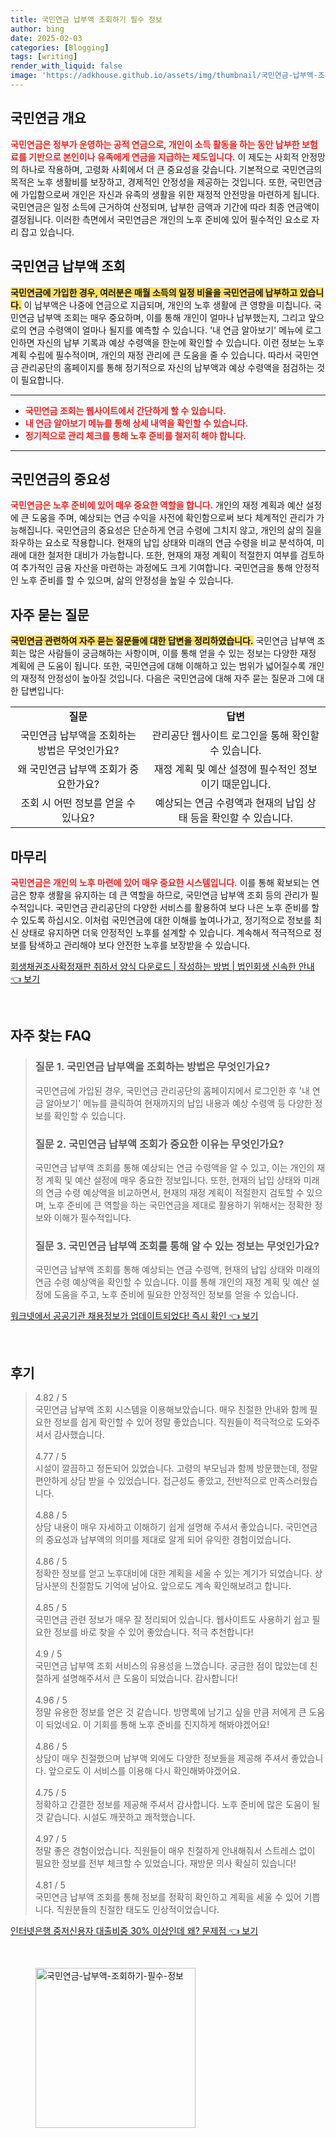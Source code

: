 ```yaml
---
title: 국민연금 납부액 조회하기 필수 정보
author: bing
date: 2025-02-03
categories: [Blogging]
tags: [writing]
render_with_liquid: false
image: 'https://adkhouse.github.io/assets/img/thumbnail/국민연금-납부액-조회하기-필수-정보.webp'
---
```



<h2 id='국민연금_개요'>국민연금 개요</h2>

<p><b><span style="color: #ee2323;">국민연금은 정부가 운영하는 공적 연금으로, 개인이 소득 활동을 하는 동안 납부한 보험료를 기반으로 본인이나 유족에게 연금을 지급하는 제도입니다.</span></b> 이 제도는 사회적 안정망의 하나로 작용하며, 고령화 사회에서 더 큰 중요성을 갖습니다. 기본적으로 국민연금의 목적은 노후 생활비를 보장하고, 경제적인 안정성을 제공하는 것입니다. 또한, 국민연금에 가입함으로써 개인은 자신과 유족의 생활을 위한 재정적 안전망을 마련하게 됩니다. 국민연금은 일정 소득에 근거하여 산정되며, 납부한 금액과 기간에 따라 최종 연금액이 결정됩니다. 이러한 측면에서 국민연금은 개인의 노후 준비에 있어 필수적인 요소로 자리 잡고 있습니다.</p>

<h2 id='국민연금_납부액_조회'>국민연금 납부액 조회</h2>

<p><b><span style="background-color: #ffe066;">국민연금에 가입한 경우, 여러분은 매월 소득의 일정 비율을 국민연금에 납부하고 있습니다.</span></b> 이 납부액은 나중에 연금으로 지급되며, 개인의 노후 생활에 큰 영향을 미칩니다. 국민연금 납부액 조회는 매우 중요하며, 이를 통해 개인이 얼마나 납부했는지, 그리고 앞으로의 연금 수령액이 얼마나 될지를 예측할 수 있습니다. '내 연금 알아보기' 메뉴에 로그인하면 자신의 납부 기록과 예상 수령액을 한눈에 확인할 수 있습니다. 이런 정보는 노후 계획 수립에 필수적이며, 개인의 재정 관리에 큰 도움을 줄 수 있습니다. 따라서 국민연금 관리공단의 홈페이지를 통해 정기적으로 자신의 납부액과 예상 수령액을 점검하는 것이 필요합니다.</p>

<hr />

<ul>
    <li><b><span style="color: #ee2323;">국민연금 조회는 웹사이트에서 간단하게 할 수 있습니다.</span></b></li>
    <li><b><span style="color: #ee2323;">내 연금 알아보기 메뉴를 통해 상세 내역을 확인할 수 있습니다.</span></b></li>
    <li><b><span style="color: #ee2323;">정기적으로 관리 체크를 통해 노후 준비를 철저히 해야 합니다.</span></b></li>
</ul>

<hr />

<h2 id='국민연금의_중요성'>국민연금의 중요성</h2>

<p><b><span style="color: #ee2323;">국민연금은 노후 준비에 있어 매우 중요한 역할을 합니다.</span></b> 개인의 재정 계획과 예산 설정에 큰 도움을 주며, 예상되는 연금 수익을 사전에 확인함으로써 보다 체계적인 관리가 가능해집니다. 국민연금의 중요성은 단순하게 연금 수령에 그치지 않고, 개인의 삶의 질을 좌우하는 요소로 작용합니다. 현재의 납입 상태와 미래의 연금 수령을 비교 분석하여, 미래에 대한 철저한 대비가 가능합니다. 또한, 현재의 재정 계획이 적절한지 여부를 검토하여 추가적인 금융 자산을 마련하는 과정에도 크게 기여합니다. 국민연금을 통해 안정적인 노후 준비를 할 수 있으며, 삶의 안정성을 높일 수 있습니다.</p>

<h2 id='자주_묻는_질문'>자주 묻는 질문</h2>

<p><b><span style="background-color: #ffe066;">국민연금 관련하여 자주 묻는 질문들에 대한 답변을 정리하였습니다.</span></b> 국민연금 납부액 조회는 많은 사람들이 궁금해하는 사항이며, 이를 통해 얻을 수 있는 정보는 다양한 재정 계획에 큰 도움이 됩니다. 또한, 국민연금에 대해 이해하고 있는 범위가 넓어질수록 개인의 재정적 안정성이 높아질 것입니다. 다음은 국민연금에 대해 자주 묻는 질문과 그에 대한 답변입니다:</p>

<table>
    <tr>
        <td style="text-align: center; height: 17px;"><b>질문</b></td>
        <td style="text-align: center; height: 17px;"><b>답변</b></td>
    </tr>
    <tr>
        <td style="text-align: center; height: 17px;">국민연금 납부액을 조회하는 방법은 무엇인가요?</td>
        <td style="text-align: center; height: 17px;">관리공단 웹사이트 로그인을 통해 확인할 수 있습니다.</td>
    </tr>
    <tr>
        <td style="text-align: center; height: 17px;">왜 국민연금 납부액 조회가 중요한가요?</td>
        <td style="text-align: center; height: 17px;">재정 계획 및 예산 설정에 필수적인 정보이기 때문입니다.</td>
    </tr>
    <tr>
        <td style="text-align: center; height: 17px;">조회 시 어떤 정보를 얻을 수 있나요?</td>
        <td style="text-align: center; height: 17px;">예상되는 연금 수령액과 현재의 납입 상태 등을 확인할 수 있습니다.</td>
    </tr>
</table>

<h2 id='마무리'>마무리</h2>

<p><b><span style="color: #ee2323;">국민연금은 개인의 노후 마련에 있어 매우 중요한 시스템입니다.</span></b> 이를 통해 확보되는 연금은 향후 생활을 유지하는 데 큰 역할을 하므로, 국민연금 납부액 조회 등의 관리가 필수적입니다. 국민연금 관리공단의 다양한 서비스를 활용하여 보다 나은 노후 준비를 할 수 있도록 하십시오. 이처럼 국민연금에 대한 이해를 높여나가고, 정기적으로 정보를 최신 상태로 유지하면 더욱 안정적인 노후를 설계할 수 있습니다. 계속해서 적극적으로 정보를 탐색하고 관리해야 보다 안전한 노후를 보장받을 수 있습니다.</p>


<p><a class="click-button" title="회생채권조사확정재판 취하서 양식 다운로드 | 작성하는 방법 | 법인회생 신속한 안내" href="https://adkhouse.github.io/posts/%ED%9A%8C%EC%83%9D%EC%B1%84%EA%B6%8C%EC%A1%B0%EC%82%AC%ED%99%95%EC%A0%95%EC%9E%AC%ED%8C%90-%EC%B7%A8%ED%95%98%EC%84%9C-%EC%96%91%EC%8B%9D-%EB%8B%A4%EC%9A%B4%EB%A1%9C%EB%93%9C-%EC%9E%91%EC%84%B1%ED%95%98%EB%8A%94-%EB%B0%A9%EB%B2%95-%EB%B2%95%EC%9D%B8%ED%9A%8C%EC%83%9D-%EC%8B%A0%EC%86%8D%ED%95%9C-%EC%95%88%EB%82%B4/" rel="dofollow">회생채권조사확정재판 취하서 양식 다운로드 | 작성하는 방법 | 법인회생 신속한 안내 👈 보기</a></p><br>
<h2 id='자주_찾는_FAQ'>자주 찾는 FAQ</h2>
<div itemscope="" itemtype="https://schema.org/FAQPage"> 
<blockquote> 
<div itemscope="" itemprop="mainEntity" itemtype="https://schema.org/Question"> 
<h3 itemprop="name">질문 1. 국민연금 납부액을 조회하는 방법은 무엇인가요?</h3> 
<div itemscope="" itemprop="acceptedAnswer" itemtype="https://schema.org/Answer"> 
<span itemprop="text"> 
<p>국민연금에 가입된 경우, 국민연금 관리공단의 홈페이지에서 로그인한 후 '내 연금 알아보기' 메뉴를 클릭하여 현재까지의 납입 내용과 예상 수령액 등 다양한 정보를 확인할 수 있습니다.</p> 
</span> 
</div> 
</div> 

<div itemscope="" itemprop="mainEntity" itemtype="https://schema.org/Question"> 
<h3 itemprop="name">질문 2. 국민연금 납부액 조회가 중요한 이유는 무엇인가요?</h3> 
<div itemscope="" itemprop="acceptedAnswer" itemtype="https://schema.org/Answer"> 
<span itemprop="text"> 
<p>국민연금 납부액 조회를 통해 예상되는 연금 수령액을 알 수 있고, 이는 개인의 재정 계획 및 예산 설정에 매우 중요한 정보입니다. 또한, 현재의 납입 상태와 미래의 연금 수령 예상액을 비교하면서, 현재의 재정 계획이 적절한지 검토할 수 있으며, 노후 준비에 큰 역할을 하는 국민연금을 제대로 활용하기 위해서는 정확한 정보와 이해가 필수적입니다.</p> 
</span> 
</div> 
</div> 

<div itemscope="" itemprop="mainEntity" itemtype="https://schema.org/Question"> 
<h3 itemprop="name">질문 3. 국민연금 납부액 조회를 통해 알 수 있는 정보는 무엇인가요?</h3> 
<div itemscope="" itemprop="acceptedAnswer" itemtype="https://schema.org/Answer"> 
<span itemprop="text"> 
<p>국민연금 납부액 조회를 통해 예상되는 연금 수령액, 현재의 납입 상태와 미래의 연금 수령 예상액을 확인할 수 있습니다. 이를 통해 개인의 재정 계획 및 예산 설정에 도움을 주고, 노후 준비에 필요한 안정적인 정보를 얻을 수 있습니다.</p> 
</span> 
</div> 
</div> 

</blockquote> 
</div>
<p><a class="click-button" title="워크넷에서 공공기관 채용정보가 업데이트되었다! 즉시 확인" href="https://adkhouse.github.io/posts/%EC%9B%8C%ED%81%AC%EB%84%B7%EC%97%90%EC%84%9C-%EA%B3%B5%EA%B3%B5%EA%B8%B0%EA%B4%80-%EC%B1%84%EC%9A%A9%EC%A0%95%EB%B3%B4%EA%B0%80-%EC%97%85%EB%8D%B0%EC%9D%B4%ED%8A%B8%EB%90%98%EC%97%88%EB%8B%A4!-%EC%A6%89%EC%8B%9C-%ED%99%95%EC%9D%B8/" rel="dofollow">워크넷에서 공공기관 채용정보가 업데이트되었다! 즉시 확인 👈 보기</a></p><br>
<h2 id='후기'>후기</h2>
<div itemscope itemtype="https://schema.org/Product">
  <blockquote>
  <div itemprop="review" itemscope itemtype="https://schema.org/Review">
      <div itemprop="reviewRating" itemscope itemtype="https://schema.org/Rating"> <span itemprop="ratingValue">4.82</span> / <span itemprop="bestRating">5</span> </div>
      <span itemprop="reviewBody">국민연금 납부액 조회 시스템을 이용해보았습니다. 매우 친절한 안내와 함께 필요한 정보를 쉽게 확인할 수 있어 정말 좋았습니다. 직원들이 적극적으로 도와주셔서 감사했습니다.</span>
  </div>
  <br>
  <div itemprop="review" itemscope itemtype="https://schema.org/Review">
      <div itemprop="reviewRating" itemscope itemtype="https://schema.org/Rating"> <span itemprop="ratingValue">4.77</span> / <span itemprop="bestRating">5</span> </div>
      <span itemprop="reviewBody">시설이 깔끔하고 정돈되어 있었습니다. 고령의 부모님과 함께 방문했는데, 정말 편안하게 상담 받을 수 있었습니다. 접근성도 좋았고, 전반적으로 만족스러웠습니다.</span>
  </div>
  <br>
  <div itemprop="review" itemscope itemtype="https://schema.org/Review">
      <div itemprop="reviewRating" itemscope itemtype="https://schema.org/Rating"> <span itemprop="ratingValue">4.88</span> / <span itemprop="bestRating">5</span> </div>
      <span itemprop="reviewBody">상담 내용이 매우 자세하고 이해하기 쉽게 설명해 주셔서 좋았습니다. 국민연금의 중요성과 납부액의 의미를 제대로 알게 되어 유익한 경험이었습니다.</span>
  </div>
  <br>
  <div itemprop="review" itemscope itemtype="https://schema.org/Review">
      <div itemprop="reviewRating" itemscope itemtype="https://schema.org/Rating"> <span itemprop="ratingValue">4.86</span> / <span itemprop="bestRating">5</span> </div>
      <span itemprop="reviewBody">정확한 정보를 얻고 노후대비에 대한 계획을 세울 수 있는 계기가 되었습니다. 상담사분의 친절함도 기억에 남아요. 앞으로도 계속 확인해보려고 합니다.</span>
  </div>
  <br>
  <div itemprop="review" itemscope itemtype="https://schema.org/Review">
      <div itemprop="reviewRating" itemscope itemtype="https://schema.org/Rating"> <span itemprop="ratingValue">4.85</span> / <span itemprop="bestRating">5</span> </div>
      <span itemprop="reviewBody">국민연금 관련 정보가 매우 잘 정리되어 있습니다. 웹사이트도 사용하기 쉽고 필요한 정보를 바로 찾을 수 있어 좋았습니다. 적극 추천합니다!</span>
  </div>
  <br>
  <div itemprop="review" itemscope itemtype="https://schema.org/Review">
      <div itemprop="reviewRating" itemscope itemtype="https://schema.org/Rating"> <span itemprop="ratingValue">4.9</span> / <span itemprop="bestRating">5</span> </div>
      <span itemprop="reviewBody">국민연금 납부액 조회 서비스의 유용성을 느꼈습니다. 궁금한 점이 많았는데 친절하게 설명해주셔서 큰 도움이 되었습니다. 감사합니다!</span>
  </div>
  <br>
  <div itemprop="review" itemscope itemtype="https://schema.org/Review">
      <div itemprop="reviewRating" itemscope itemtype="https://schema.org/Rating"> <span itemprop="ratingValue">4.96</span> / <span itemprop="bestRating">5</span> </div>
      <span itemprop="reviewBody">정말 유용한 정보를 얻은 것 같습니다. 방명록에 남기고 싶을 만큼 저에게 큰 도움이 되었네요. 이 기회를 통해 노후 준비를 진지하게 해봐야겠어요!</span>
  </div>
  <br>
  <div itemprop="review" itemscope itemtype="https://schema.org/Review">
      <div itemprop="reviewRating" itemscope itemtype="https://schema.org/Rating"> <span itemprop="ratingValue">4.86</span> / <span itemprop="bestRating">5</span> </div>
      <span itemprop="reviewBody">상담이 매우 친절했으며 납부액 외에도 다양한 정보들을 제공해 주셔서 좋았습니다. 앞으로도 이 서비스를 이용해 다시 확인해봐야겠어요.</span>
  </div>
  <br>
  <div itemprop="review" itemscope itemtype="https://schema.org/Review">
      <div itemprop="reviewRating" itemscope itemtype="https://schema.org/Rating"> <span itemprop="ratingValue">4.75</span> / <span itemprop="bestRating">5</span> </div>
      <span itemprop="reviewBody">정확하고 간결한 정보를 제공해 주셔서 감사합니다. 노후 준비에 많은 도움이 될 것 같습니다. 시설도 깨끗하고 쾌적했습니다.</span>
  </div>
  <br>
  <div itemprop="review" itemscope itemtype="https://schema.org/Review">
      <div itemprop="reviewRating" itemscope itemtype="https://schema.org/Rating"> <span itemprop="ratingValue">4.97</span> / <span itemprop="bestRating">5</span> </div>
      <span itemprop="reviewBody">정말 좋은 경험이었습니다. 직원들이 매우 친절하게 안내해줘서 스트레스 없이 필요한 정보를 전부 체크할 수 있었습니다. 재방문 의사 확실히 있습니다!</span>
  </div>
  <br>
  <div itemprop="review" itemscope itemtype="https://schema.org/Review">
      <div itemprop="reviewRating" itemscope itemtype="https://schema.org/Rating"> <span itemprop="ratingValue">4.81</span> / <span itemprop="bestRating">5</span> </div>
      <span itemprop="reviewBody">국민연금 납부액 조회를 통해 정보를 정확히 확인하고 계획을 세울 수 있어 기쁩니다. 직원분들의 친절한 태도도 인상적이었습니다.</span>
  </div>
  </blockquote>
</div>
<p><a class="click-button" title="인터넷은행 중저신용자 대출비중 30% 이상인데 왜? 문제점" href="https://adkhouse.github.io/posts/%EC%9D%B8%ED%84%B0%EB%84%B7%EC%9D%80%ED%96%89-%EC%A4%91%EC%A0%80%EC%8B%A0%EC%9A%A9%EC%9E%90-%EB%8C%80%EC%B6%9C%EB%B9%84%EC%A4%91-30-%EC%9D%B4%EC%83%81%EC%9D%B8%EB%8D%B0-%EC%99%9C-%EB%AC%B8%EC%A0%9C%EC%A0%90/" rel="dofollow">인터넷은행 중저신용자 대출비중 30% 이상인데 왜? 문제점 👈 보기</a></p><br>
<figure class="image"><img src="https://adkhouse.github.io/assets/img/thumbnail/국민연금-납부액-조회하기-필수-정보.webp" alt="국민연금-납부액-조회하기-필수-정보" width="256" height="256"></figure>